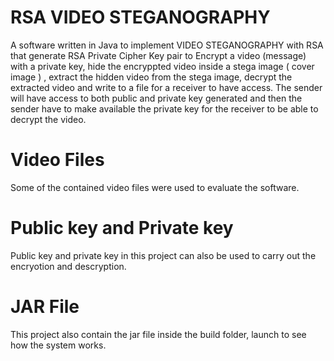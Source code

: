 # RSA VIDEO STEGANOGRAPHY 
A software written in Java to implement VIDEO STEGANOGRAPHY with RSA that generate RSA Private Cipher Key pair to Encrypt a video (message) with a private key, hide the encryppted video inside a stega image ( cover image )  , extract the hidden video from the stega image, decrypt the extracted video and write to a file for a receiver to have access. The sender will have access to both public and private key generated and then the sender have to make available the private key for the receiver to be able to decrypt the video.

# Video Files
Some of the contained video files were used to evaluate the software. 

# Public key and Private key
Public key and private key in this project can also be used to carry out the encryotion and descryption.

# JAR File 
This project also contain the jar file inside the build folder, launch to see how the system works.
